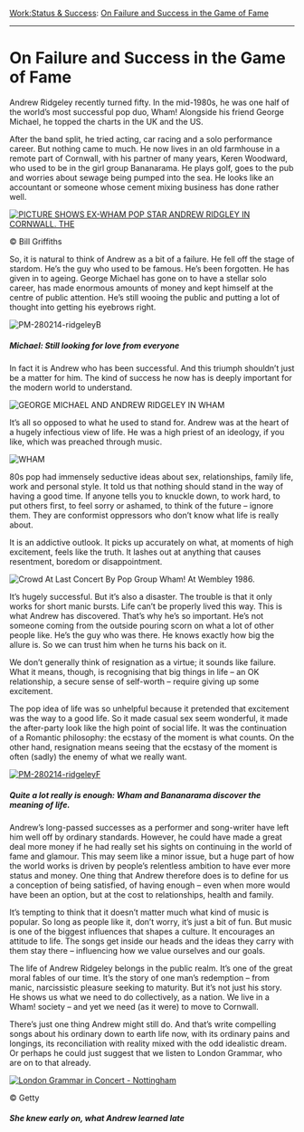 [Work:](https://www.theschooloflife.com/thebookoflife/category/work/)[Status & Success](https://www.theschooloflife.com/thebookoflife/category/work/status-and-success/): [On Failure and Success in the Game of Fame](https://www.theschooloflife.com/thebookoflife/why-andrew-ridgeley-is-the-winner-and-george-michael-the-loser/)

* * *

# On Failure and Success in the Game of Fame

Andrew Ridgeley recently turned fifty. In the mid-1980s, he was one half of the world’s most successful pop duo, Wham! Alongside his friend George Michael, he topped the charts in the UK and the US.

After the band split, he tried acting, car racing and a solo performance career. But nothing came to much. He now lives in an old farmhouse in a remote part of Cornwall, with his partner of many years, Keren Woodward, who used to be in the girl group Bananarama. He plays golf, goes to the pub and worries about sewage being pumped into the sea. He looks like an accountant or someone whose cement mixing business has done rather well.

[![PICTURE SHOWS EX-WHAM POP STAR ANDREW RIDGLEY IN CORNWALL. THE](https://www.theschooloflife.com/thebookoflife/wp-content/uploads/2014/10/PM-280214-ridgeleyA.jpg)](http://www.thebookoflife.org/wp-content/uploads/2014/10/PM-280214-ridgeleyA.jpg)

© Bill Griffiths

So, it is natural to think of Andrew as a bit of a failure. He fell off the stage of stardom. He’s the guy who used to be famous. He’s been forgotten. He has given in to ageing. George Michael has gone on to have a stellar solo career, has made enormous amounts of money and kept himself at the centre of public attention. He’s still wooing the public and putting a lot of thought into getting his eyebrows right.

![PM-280214-ridgeleyB](https://www.theschooloflife.com/thebookoflife/wp-content/uploads/2014/09/PM-280214-ridgeleyB.jpg)

##### Michael: Still looking for love from everyone

In fact it is Andrew who has been successful. And this triumph shouldn’t just be a matter for him. The kind of success he now has is deeply important for the modern world to understand.

![GEORGE MICHAEL AND ANDREW RIDGELEY IN WHAM](https://www.theschooloflife.com/thebookoflife/wp-content/uploads/2014/09/PM-280214-ridgeleyE.jpg)

It’s all so opposed to what he used to stand for. Andrew was at the heart of a hugely infectious view of life. He was a high priest of an ideology, if you like, which was preached through music.

![WHAM](https://www.theschooloflife.com/thebookoflife/wp-content/uploads/2014/09/PM-280214-ridgeleyC.jpg)

80s pop had immensely seductive ideas about sex, relationships, family life, work and personal style. It told us that nothing should stand in the way of having a good time. If anyone tells you to knuckle down, to work hard, to put others first, to feel sorry or ashamed, to think of the future – ignore them. They are conformist oppressors who don’t know what life is really about.

It is an addictive outlook. It picks up accurately on what, at moments of high excitement, feels like the truth. It lashes out at anything that causes resentment, boredom or disappointment.

![Crowd At Last Concert By Pop Group Wham! At Wembley 1986.](https://www.theschooloflife.com/thebookoflife/wp-content/uploads/2014/09/PM-280214-ridgeleyD.jpg)

It’s hugely successful. But it’s also a disaster. The trouble is that it only works for short manic bursts. Life can’t be properly lived this way. This is what Andrew has discovered. That’s why he’s so important. He’s not someone coming from the outside pouring scorn on what a lot of other people like. He’s the guy who was there. He knows exactly how big the allure is. So we can trust him when he turns his back on it.

We don’t generally think of resignation as a virtue; it sounds like failure. What it means, though, is recognising that big things in life – an OK relationship, a secure sense of self-worth – require giving up some excitement.

The pop idea of life was so unhelpful because it pretended that excitement was the way to a good life. So it made casual sex seem wonderful, it made the after-party look like the high point of social life. It was the continuation of a Romantic philosophy: the ecstasy of the moment is what counts. On the other hand, resignation means seeing that the ecstasy of the moment is often (sadly) the enemy of what we really want.

[![PM-280214-ridgeleyF](https://www.theschooloflife.com/thebookoflife/wp-content/uploads/2014/10/PM-280214-ridgeleyF.jpg)](http://www.thebookoflife.org/wp-content/uploads/2014/10/PM-280214-ridgeleyF.jpg)

##### Quite a lot really is enough: Wham and Bananarama discover the meaning of life.

Andrew’s long-passed successes as a performer and song-writer have left him well off by ordinary standards. However, he could have made a great deal more money if he had really set his sights on continuing in the world of fame and glamour. This may seem like a minor issue, but a huge part of how the world works is driven by people’s relentless ambition to have ever more status and money. One thing that Andrew therefore does is to define for us a conception of being satisfied, of having enough – even when more would have been an option, but at the cost to relationships, health and family.

It’s tempting to think that it doesn’t matter much what kind of music is popular. So long as people like it, don’t worry, it’s just a bit of fun. But music is one of the biggest influences that shapes a culture. It encourages an attitude to life. The songs get inside our heads and the ideas they carry with them stay there – influencing how we value ourselves and our goals.

The life of Andrew Ridgeley belongs in the public realm. It’s one of the great moral fables of our time. It’s the story of one man’s redemption – from manic, narcissistic pleasure seeking to maturity. But it’s not just his story. He shows us what we need to do collectively, as a nation. We live in a Wham! society – and yet we need (as it were) to move to Cornwall.

There’s just one thing Andrew might still do. And that’s write compelling songs about his ordinary down to earth life now, with its ordinary pains and longings, its reconciliation with reality mixed with the odd idealistic dream. Or perhaps he could just suggest that we listen to London Grammar, who are on to that already.

[![London Grammar in Concert - Nottingham](https://www.theschooloflife.com/thebookoflife/wp-content/uploads/2014/10/PM-280214-ridgeleyG.jpg)](http://www.thebookoflife.org/wp-content/uploads/2014/10/PM-280214-ridgeleyG.jpg)

© Getty

##### She knew&nbsp;early on, what Andrew learned late
